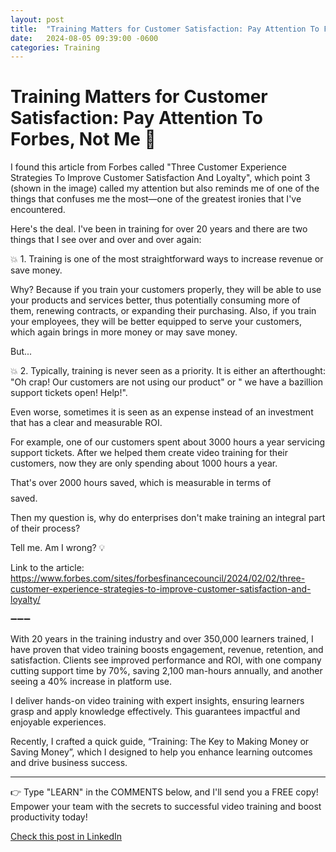 ```yaml
---
layout: post
title:  "Training Matters for Customer Satisfaction: Pay Attention To Forbes, Not Me 🎯"
date:   2024-08-05 09:39:00 -0600
categories: Training
---
```


# Training Matters for Customer Satisfaction: Pay Attention To Forbes, Not Me 🎯

I found this article from Forbes called "Three Customer Experience Strategies To Improve Customer Satisfaction And Loyalty", which point 3 (shown in the image) called my attention but also reminds me of one of the things that confuses me the most—one of the greatest ironies that I've encountered.

Here's the deal. I've been in training for over 20 years and there are two things that I see over and over and over again:

💥 1. Training is one of the most straightforward ways to increase revenue or save money. 

Why? Because if you train your customers properly, they will be able to use your products and services better, thus potentially consuming more of them, renewing contracts, or expanding their purchasing. Also, if you train your employees, they will be better equipped to serve your customers, which again brings in more money or may save money.

But...

💥 2. Typically, training is never seen as a priority. It is either an afterthought: "Oh crap! Our customers are not using our product" or " we have a bazillion support tickets open! Help!".

Even worse, sometimes it is seen as an expense instead of an investment that has a clear and measurable ROI.

For example, one of our customers spent about 3000 hours a year servicing support tickets. After we helped them create video training for their customers, now they are only spending about 1000 hours a year.  

That's over 2000 hours saved, which is measurable in terms of $$$$ saved. 

Then my question is, why do enterprises don't make training an integral part of their process?

Tell me. Am I wrong? 💡

Link to the article: https://www.forbes.com/sites/forbesfinancecouncil/2024/02/02/three-customer-experience-strategies-to-improve-customer-satisfaction-and-loyalty/

➖➖➖

With 20 years in the training industry and over 350,000 learners trained, I have proven that video training boosts engagement, revenue, retention, and satisfaction. Clients see improved performance and ROI, with one company cutting support time by 70%, saving 2,100 man-hours annually, and another seeing a 40% increase in platform use.

I deliver hands-on video training with expert insights, ensuring learners grasp and apply knowledge effectively. This guarantees impactful and enjoyable experiences.

Recently, I crafted a quick guide, “Training: The Key to Making Money or Saving Money”, which I designed to help you enhance learning outcomes and drive business success.

*****
👉 Type "LEARN" in the COMMENTS below, and I'll send you a FREE copy! Empower your team with the secrets to successful video training and boost productivity today!

[Check this post in LinkedIn](https://www.linkedin.com/posts/xmorera_training-ilt-ondemand-activity-7226220162432053248-ykqs?utm_source=share&utm_medium=member_desktop)